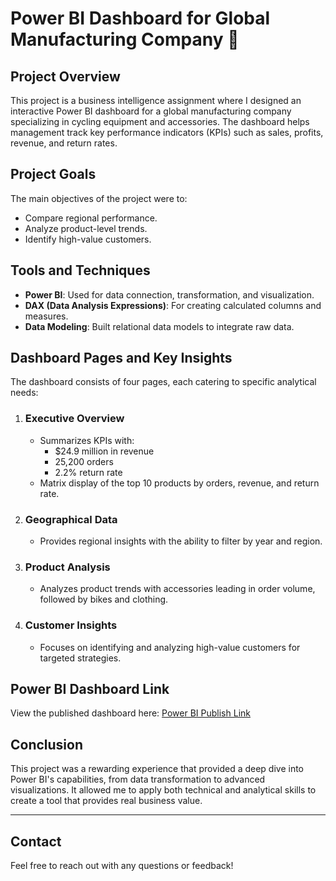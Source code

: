 # Power BI Dashboard for Global Manufacturing Company 🚴

## Project Overview
This project is a business intelligence assignment where I designed an interactive Power BI dashboard for a global manufacturing company specializing in cycling equipment and accessories. The dashboard helps management track key performance indicators (KPIs) such as sales, profits, revenue, and return rates.

## Project Goals
The main objectives of the project were to:
- Compare regional performance.
- Analyze product-level trends.
- Identify high-value customers.

## Tools and Techniques
- **Power BI**: Used for data connection, transformation, and visualization.
- **DAX (Data Analysis Expressions)**: For creating calculated columns and measures.
- **Data Modeling**: Built relational data models to integrate raw data.

## Dashboard Pages and Key Insights
The dashboard consists of four pages, each catering to specific analytical needs:

1. ### **Executive Overview**
   - Summarizes KPIs with:
     - $24.9 million in revenue
     - 25,200 orders
     - 2.2% return rate
   - Matrix display of the top 10 products by orders, revenue, and return rate.

2. ### **Geographical Data**
   - Provides regional insights with the ability to filter by year and region.

3. ### **Product Analysis**
   - Analyzes product trends with accessories leading in order volume, followed by bikes and clothing.

4. ### **Customer Insights**
   - Focuses on identifying and analyzing high-value customers for targeted strategies.

## Power BI Dashboard Link
View the published dashboard here: [Power BI Publish Link](https://shorturl.at/bmQFZ)

## Conclusion
This project was a rewarding experience that provided a deep dive into Power BI's capabilities, from data transformation to advanced visualizations. It allowed me to apply both technical and analytical skills to create a tool that provides real business value.

---

## Contact
Feel free to reach out with any questions or feedback!
